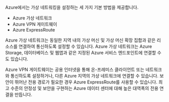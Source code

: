 Azure에서는 가상 네트워킹을 설정하는 세 가지 기본 방법을 제공합니다.

- Azure 가상 네트워크
- Azure VPN 게이트웨이
- Azure ExpressRoute

Azure 가상 네트워크는 동일한 지역 내의 가상 머신 및 가상 머신 확장 집합과 같은 리소스를 연결하여 통신하도록 설정할 수 있습니다. Azure 가상 네트워크는 Azure Storage, 데이터베이스 및 웹앱과 같은 지정된 Azure 서비스 엔드포인트에 연결할 수도 있습니다.

Azure VPN 게이트웨이는 공용 인터넷을 통해 온-프레미스 클라이언트 또는 네트워크와 통신하도록 설정하거나, 다른 Azure 지역의 가상 네트워크에 연결할 수 있습니다. 보안이 뛰어난 전용 경로가 필요한 경우 Azure ExpressRoute를 사용할 수 있습니다. 최고 수준의 안정성 및 보안을 구현하는 Azure 데이터 센터에 대해 높은 대역폭의 전용 연결을 만듭니다.
